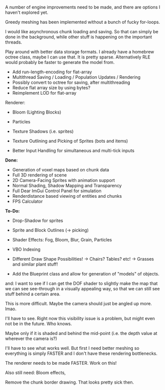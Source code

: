 A number of engine improvements need to be made, and there are options I haven't explored yet.



Greedy meshing has been implemented without a bunch of fucky for-loops.


I would like asynchronous chunk loading and saving. So that can simply be done in the background, while other stuff is happening on the important threads.

Play around with better data storage formats.
I already have a homebrew octree class, maybe I can use that. It is pretty sparse.
Alternatively RLE would probably be faster to generate the model from.

- Add run-length-encoding for flat-array
- Multithread Saving / Loading / Population Updates / Rendering
- Possibly convert to octree for saving, after multithreading
- Reduce flat array size by using bytes?
- Reimplement LOD for flat-array

Renderer:
- Bloom (Lighting Blocks)
- Particles
- Texture Shadows (i.e. sprites)

- Texture Outlining and Picking of Sprites (bots and items)


- Better Input Handling for simultaneous and multi-tick inputs

**Done:**
- Generation of voxel maps based on chunk data
- Full 3D rendering of scene
- 2D Camera-Facing Sprites with animation support
- Normal Shading, Shadow Mapping and Transparency
- Full Dear ImGui Control Panel for simulation
- Renderdistance based viewing of entities and chunks
- FPS Calculator

**To-Do:**
- Drop-Shadow for sprites
- Sprite and Block Outlines (-> picking)
- Shader Effects: Fog, Bloom, Blur, Grain, Particles

- VBO Indexing
- Different Draw Shape Possibilities!
  -> Chairs? Tables? etc!
  -> Grasses and similar plant stuff!
- Add the Blueprint class and allow for generation of "models" of objects.

and: I want to see if I can get the DOF shader to slightly make the map that we can see see-through in a visually appealing way, so that we can still see stuff behind a certain area.

This is more difficult. Maybe the camera should just be angled up more. lmao.

I'll have to see. Right now this visibility issue is a problem, but might even not be in the future. Who knows.

Maybe only if it is shaded and behind the mid-point (i.e. the depth value at wherever the camera is?)

I'll have to see what works well.
But first I need better meshing so everything is simply FASTER
and I don't have these rendering bottlenecks.

The renderer needs to be made FASTER.
Work on this!


Also still need: Bloom effects,

Remove the chunk border drawing. That looks pretty sick then.
